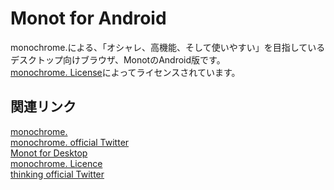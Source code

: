 # Monot for Android
monochrome.による、「オシャレ、高機能、そして使いやすい」を目指しているデスクトップ向けブラウザ、MonotのAndroid版です。  
[monochrome. License](https://sorakime.github.io/mncr/license?v=1.1.1)によってライセンスされています。  

## 関連リンク
[monochrome.](https://sorakime.github.io/mncr/)  
[monochrome. official Twitter](https://twitter.com/mncrp_)  
[Monot for Desktop](https://github.com/Sorakime/monot)  
[monochrome. Licence](https://sorakime.github.io/mncr/license?v=1.1.1)  
[thinking official Twitter](https://twitter.com/thinking-grp)  